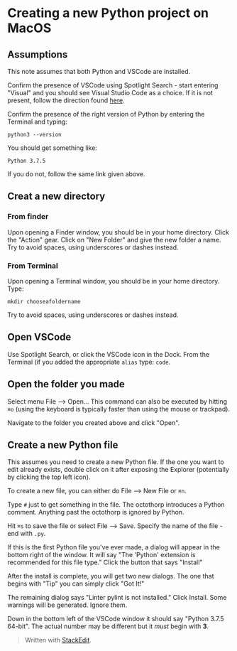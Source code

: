 
# Creating a new Python project on MacOS

## Assumptions

This note assumes that both Python and VSCode are installed.

Confirm the presence of VSCode using Spotlight Search - start entering "Visual" and you should see Visual Studio Code as a choice. If it is not present, follow the direction found [here](./Installing%20Python%20on%20Mac%20OS.md).

Confirm the presence of the right version of Python by entering the Terminal and typing:

```text
python3 --version
```

You should get something like:

```text
Python 3.7.5
```

If you do not, follow the same link given above.

## Creat a new directory

### From finder

Upon opening a Finder window, you should be in your home directory. Click the "Action" gear. Click on "New Folder" and give the new folder a name. Try to avoid spaces, using underscores or dashes instead.

### From Terminal

Upon opening a Terminal window, you should be in your home directory. Type: 

```text
mkdir chooseafoldername
```

Try to avoid spaces, using underscores or dashes instead.

## Open VSCode

Use Spotlight Search, or click the VSCode icon in the Dock. From the Terminal (if you added the appropriate `alias` type: `code`.

## Open the folder you made

Select menu File --> Open... This command can also be executed by hitting `⌘o` (using the keyboard is typically faster than using the mouse or trackpad).

Navigate to the folder you created above and click "Open".

## Create a new Python file

This assumes you need to create a new Python file. If the one you want to edit already exists, double click on it after exposing the Explorer (potentially by clicking the top left icon).

To create a new file, you can either do File --> New File or `⌘n`.

Type `#` just to get something in the file. The octothorp introduces a Python comment. Anything past the octothorp is ignored by Python.

Hit 	`⌘s` to save the file or select File --> Save. Specify the name of the file - end with `.py`.

If this is the first Python file you've ever made, a dialog will appear in the bottom right of the window. It will say "The \'Python\' extension is recommended for this file type." Click the button that says "Install"

After the install is complete, you will get two new dialogs. The one that begins with "Tip" you can simply click "Got It!"

The remaining dialog says "Linter pylint is not installed." Click Install. Some warnings will be generated. Ignore them.

Down in the bottom left of the VSCode window it should say "Python 3.7.5 64-bit". The actual number may be different but it *must* begin with **3**.

 


> Written with [StackEdit](https://stackedit.io/).
